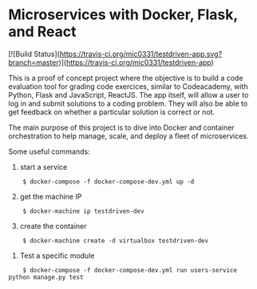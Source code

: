 # Microservices with Docker, Flask, and React

[!\[Build Status\](https://travis-ci.org/mic0331/testdriven-app.svg?branch=master)\](https://travis-ci.org/mic0331/testdriven-app)


This is a proof of concept project where the objective is to build a code evaluation tool for grading code exercices, similar to Codeacademy, with Python, Flask and JavaScript, ReactJS.
The app itself, will allow a user to log in and submit solutions to a coding problem. They will also be able to get feedback on whether a particular solution is correct or not.

The main purpose of this project is to dive into Docker and container orchestration to help manage, scale, and deploy a fleet of microservices.

Some useful commands:

1. start a service
```
    $ docker-compose -f docker-compose-dev.yml up -d
```

2. get the machine IP
```
    $ docker-machine ip testdriven-dev
```

3. create the container

```
    $ docker-machine create -d virtualbox testdriven-dev
```

1. Test a specific module

```
    $ docker-compose -f docker-compose-dev.yml run users-service python manage.py test
```


